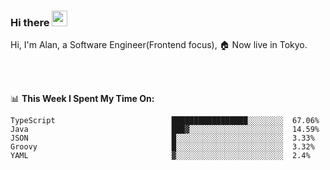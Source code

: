 ### Hi there <img src="https://media.giphy.com/media/hvRJCLFzcasrR4ia7z/giphy.gif" width="25px">

<!-- ![visitors](https://visitor-badge.glitch.me/badge?page_id=dislfyer.dislfyer) -->

Hi, I'm Alan, a Software Engineer(Frontend focus), 🏠 Now live in Tokyo.

<br/>
<br/>

📊 **This Week I Spent My Time On:**


<!--START_SECTION:waka-->

```text
TypeScript                          █████████████████░░░░░░░░  67.06%
Java                                ███▓░░░░░░░░░░░░░░░░░░░░░  14.59%
JSON                                █░░░░░░░░░░░░░░░░░░░░░░░░  3.33%
Groovy                              █░░░░░░░░░░░░░░░░░░░░░░░░  3.32%
YAML                                ▓░░░░░░░░░░░░░░░░░░░░░░░░  2.4%
```

<!--END_SECTION:waka-->

<!--
**About Me:**
 -->
